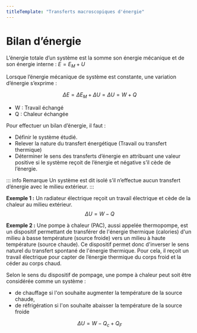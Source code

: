 ```yaml
---
titleTemplate: "Transferts macroscopiques d'énergie"
---
```


# Bilan d’énergie

L’énergie totale d’un système est la somme son énergie mécanique et de son énergie interne : $E=E_M+U$

Lorsque l’énergie mécanique de système est constante, une variation d’énergie s’exprime :

$$
ΔE=ΔE_M+ΔU=ΔU=W+Q
$$

- W :	Travail échangé
- Q :	Chaleur échangée

Pour effectuer un bilan d’énergie, il faut :
- Définir le système étudié.
- Relever la nature du transfert énergétique (Travail ou transfert thermique) 
- Déterminer le sens des transferts d’énergie en attribuant une valeur positive si le système reçoit de l’énergie et négative s’il cède de l’énergie.

::: info Remarque
Un système est dit isolé s’il n’effectue aucun transfert d’énergie avec le milieu extérieur.
:::


**Exemple 1 :** Un radiateur électrique reçoit un travail électrique et cède de la chaleur au milieu extérieur.
$$
\Delta U=W-Q
$$

**Exemple 2 :** Une pompe à chaleur (PAC), aussi appelée thermopompe, est un dispositif permettant de transférer de l'énergie thermique (calories) d'un milieu à basse température (source froide) vers un milieu à haute température (source chaude). Ce dispositif permet donc d'inverser le sens naturel du transfert spontané de l'énergie thermique. Pour cela, il reçoit un travail électrique pour capter de l’énergie thermique du corps froid et la céder au corps chaud.

Selon le sens du dispositif de pompage, une pompe à chaleur peut soit être considérée comme un système : 
- de chauffage si l'on souhaite augmenter la température de la source chaude,
- de réfrigération si l'on souhaite abaisser la température de la source froide

$$
\Delta U=W-Q_c+Q_F
$$



